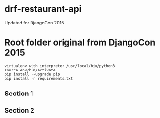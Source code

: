 # drf-restaurant-api

Updated for DjangoCon 2015


# Root folder original from DjangoCon 2015

```
virtualenv with interpreter /usr/local/bin/python3
source env/bin/activate
pip install --upgrade pip
pip install -r requirements.txt
```

## Section 1

## Section 2
